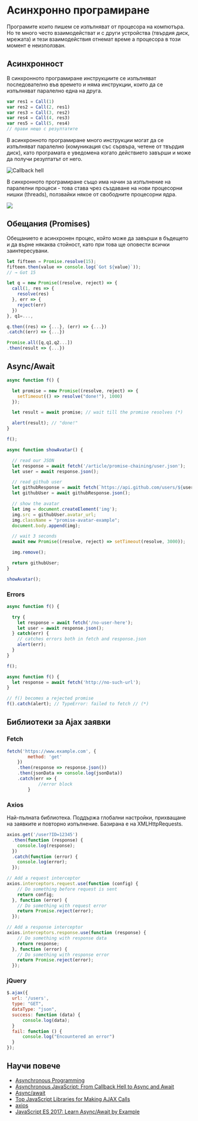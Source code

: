 # Асинхронно програмиране

Програмите които пишем се изпълняват от процесора на компютъра. Но те много често взаимодействат и с други устройства (твърдия диск, мрежата) и тези взаимодействия отнемат време а процесора в този момент е неизползван.

## Асинхронност

В синхронното програмиране инструкциите се изпълняват последователно във времето и няма инструкции, които да се изпълняват паралелно една на друга.
```js
var res1 = Call(1)
var res2 = Call(2, res1)
var res3 = Call(3, res2)
var res4 = Call(4, res3)
var res5 = Call(5, res4)
// прави нещо с резултатите
```

В асинхронното програмиране много инструкции могат да се изпълняват паралелно (комуникация със сървъра, четене от твърдия диск), като програмата е уведомена когато действието завърши и може да получи резултатът от него.

![Callback hell](https://cdn-images-1.medium.com/max/1000/1*tR_X2VN31nM7GX_SEJynew.png)

В синхронното програмиране също има начин за изпълнение на паралелни процеси - това става чрез създаване на нови процесорни нишки (threads), ползвайки някое от свободните процесорни ядра.

![](http://eloquentjavascript.net/img/control-io.svg)

## Обещания (Promises)

Обещанието е асинхронен процес, който може да завърши в бъдещето и да върне някаква стойност, като при това ще оповести всички заинтересувани.
```js
let fifteen = Promise.resolve(15);
fifteen.then(value => console.log(`Got ${value}`));
// → Got 15
```

```js
let q = new Promise((resolve, reject) => {
  call(1, res => {
  	resolve(res)
  }, err => {
  	reject(err)
  })
}, q1=...,

q.then((res) => {...}, (err) => {...})
.catch((err) => {...})

Promise.all([q,q1,q2...])
.then(result => {...})
```

## Async/Await

```js
async function f() {

  let promise = new Promise((resolve, reject) => {
    setTimeout(() => resolve("done!"), 1000)
  });

  let result = await promise; // wait till the promise resolves (*)

  alert(result); // "done!"
}

f();
```

```js
async function showAvatar() {

  // read our JSON
  let response = await fetch('/article/promise-chaining/user.json');
  let user = await response.json();

  // read github user
  let githubResponse = await fetch(`https://api.github.com/users/${user.name}`);
  let githubUser = await githubResponse.json();

  // show the avatar
  let img = document.createElement('img');
  img.src = githubUser.avatar_url;
  img.className = "promise-avatar-example";
  document.body.append(img);

  // wait 3 seconds
  await new Promise((resolve, reject) => setTimeout(resolve, 3000));

  img.remove();

  return githubUser;
}

showAvatar();
```

### Errors
```js
async function f() {

  try {
    let response = await fetch('/no-user-here');
    let user = await response.json();
  } catch(err) {
    // catches errors both in fetch and response.json
    alert(err);
  }
}

f();

async function f() {
  let response = await fetch('http://no-such-url');
}

// f() becomes a rejected promise
f().catch(alert); // TypeError: failed to fetch // (*)
```

## Библиотеки за Ajax заявки

### Fetch
```js 
fetch('https://www.example.com', {
        method: 'get'
    })
    .then(response => response.json())
    .then(jsonData => console.log(jsonData))
    .catch(err => {
            //error block
        }
```

### Axios
Най-пълната библиотека. Поддържа глобални настройки, прихващане на заявките и повторно изпълнение. Базирана е на XMLHttpRequests.

```js
axios.get('/user?ID=12345')
  .then(function (response) {
    console.log(response);
  })
  .catch(function (error) {
    console.log(error);
  });
```

```js
// Add a request interceptor
axios.interceptors.request.use(function (config) {
    // Do something before request is sent
    return config;
  }, function (error) {
    // Do something with request error
    return Promise.reject(error);
  });

// Add a response interceptor
axios.interceptors.response.use(function (response) {
    // Do something with response data
    return response;
  }, function (error) {
    // Do something with response error
    return Promise.reject(error);
  });
```

### jQuery

```js
$.ajax({
  url: '/users',
  type: "GET",
  dataType: "json",
  success: function (data) {
      console.log(data);
  }
  fail: function () {
      console.log("Encountered an error")
  }
});
```

## Научи повече
- [Asynchronous Programming](http://eloquentjavascript.net/11_async.html)
- [Asynchronous JavaScript: From Callback Hell to Async and Await](https://blog.hellojs.org/asynchronous-javascript-from-callback-hell-to-async-and-await-9b9ceb63c8e8)
- [Async/await](https://javascript.info/async-await)
- [Top JavaScript Libraries for Making AJAX Calls](https://dzone.com/articles/top-javascript-libraries-for-making-ajax-calls)
- [axios](https://github.com/axios/axios)
- [JavaScript ES 2017: Learn Async/Await by Example](https://codeburst.io/javascript-es-2017-learn-async-await-by-example-48acc58bad65)